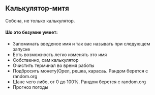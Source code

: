 ## Калькулятор-митя
Собсна, не только калькулятор.  
#### Шо это безумие умеет:
* Запоминать введеное имя и так вас называть при следующем запуске
* Есть возможность легко изменять это имя
* Собственно, сам калькулятор
* Очистить терминал во время работы
* Подбросить монету(Орел, решка, карасаь. Рандом берется с random.org
* Шанс чего либо, от 0 до 100%. Рандом берется с random.org
* Прогноз погоды
